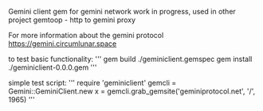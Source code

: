 Gemini client gem for gemini network work in progress, used in other project gemtoop - http to gemini proxy

For more information about the gemini protocol
https://gemini.circumlunar.space

to test basic functionality:
'''
gem build ./geminiclient.gemspec
gem install ./geminiclient-0.0.0.gem
'''

simple test script:
'''
require 'geminiclient'
gemcli = Gemini::GeminiClient.new
x = gemcli.grab_gemsite('geminiprotocol.net', '/', 1965)
'''